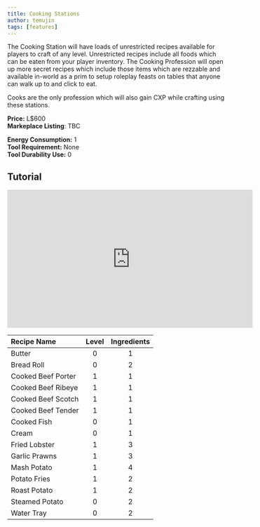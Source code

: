 ```yaml
---
title: Cooking Stations
author: temujin
tags: [features]
---
```

The Cooking Station will have loads of unrestricted recipes available for players to craft of any level. Unrestricted recipes include all foods which can be eaten from your player inventory. The Cooking Profession will open up more secret recipes which include those items which are rezzable and available in-world as a prim to setup roleplay feasts on tables that anyone can walk up to and click to eat. 


Cooks are the only profession which will also gain CXP while crafting using these stations.

**Price:** L$600<br>
**Markeplace Listing**: TBC<br>

**Energy Consumption:** 1<br>
**Tool Requirement:** None<br>
**Tool Durability Use:** 0

## Tutorial
<iframe width="560" height="315" src="https://www.youtube.com/embed/YZHZqPCDkyY" frameborder="0" allow="accelerometer; autoplay; encrypted-media; gyroscope; picture-in-picture" allowfullscreen></iframe>

| Recipe Name        | Level | Ingredients |
|:-------------------|:-----:|:-----------:|
| Butter             |   0   |     1       |
| Bread Roll         |   0   |     2       |
| Cooked Beef Porter |   1   |     1       |
| Cooked Beef Ribeye |   1   |     1       |
| Cooked Beef Scotch |   1   |     1       |
| Cooked Beef Tender |   1   |     1       |
| Cooked Fish        |   0   |     1       |
| Cream              |   0   |     1       |
| Fried Lobster      |   1   |     3       |
| Garlic Prawns      |   1   |     3       |
| Mash Potato        |   1   |     4       |
| Potato Fries       |   1   |     2       |
| Roast Potato       |   1   |     2       |
| Steamed Potato     |   0   |     2       |
| Water Tray         |   0   |     2       |
